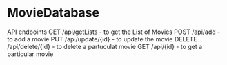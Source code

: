 # MovieDatabase

API endpoints
GET /api/getLists - to get the List of Movies
POST /api/add - to add a movie
PUT /api/update/{id} - to update the movie
DELETE /api/delete/{id} - to delete a partuculat movie
GET /api/{id} - to get a particular movie
